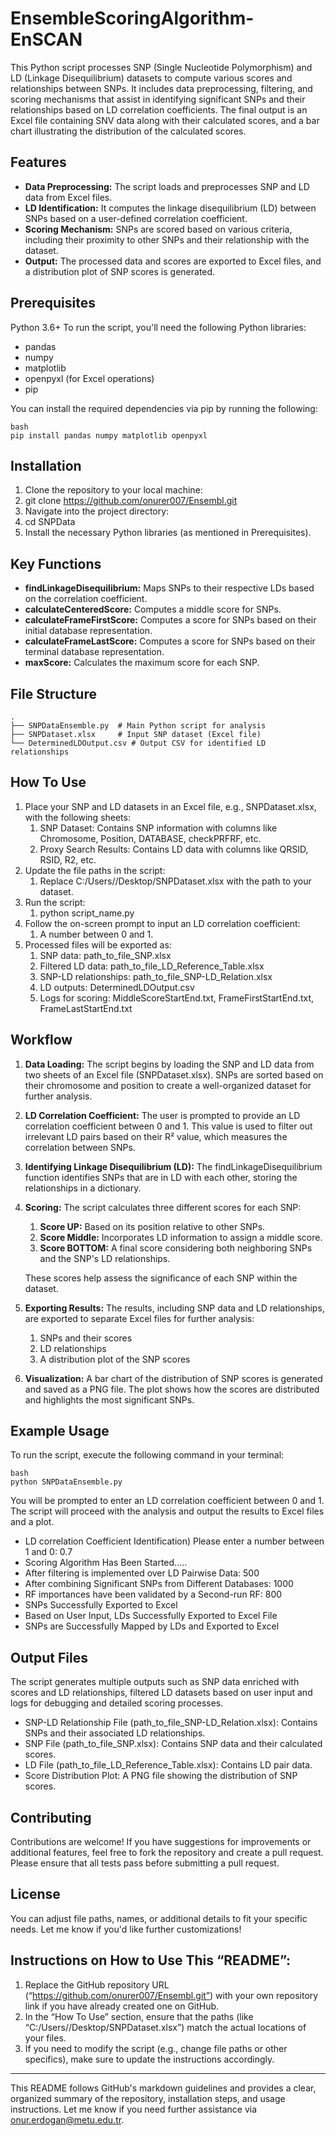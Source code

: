 # EnsembleScoringAlgorithm-EnSCAN

This Python script processes SNP (Single Nucleotide Polymorphism) and LD (Linkage Disequilibrium) datasets to compute various scores and relationships between SNPs. It includes data preprocessing, filtering, and scoring mechanisms that assist in identifying significant SNPs and their relationships based on LD correlation coefficients. The final output is an Excel file containing SNV data along with their calculated scores, and a bar chart illustrating the distribution of the calculated scores. 


## Features 
-	**Data Preprocessing:** The script loads and preprocesses SNP and LD data from Excel files.
-	**LD Identification:** It computes the linkage disequilibrium (LD) between SNPs based on a user-defined correlation coefficient.
-	**Scoring Mechanism:** SNPs are scored based on various criteria, including their proximity to other SNPs and their relationship with the dataset.
-	**Output:** The processed data and scores are exported to Excel files, and a distribution plot of SNP scores is generated.

## Prerequisites
Python 3.6+
To run the script, you'll need the following Python libraries:
-	pandas
-	numpy
-	matplotlib
-	openpyxl (for Excel operations)
-	pip

You can install the required dependencies via pip by running the following:
```
bash
pip install pandas numpy matplotlib openpyxl
```

## Installation
1.	Clone the repository to your local machine:
2.	git clone https://github.com/onurer007/Ensembl.git
3.	Navigate into the project directory:
4.	cd SNPData
5.	Install the necessary Python libraries (as mentioned in Prerequisites).

## Key Functions
- **findLinkageDisequilibrium:** Maps SNPs to their respective LDs based on the correlation coefficient.
- **calculateCenteredScore:** Computes a middle score for SNPs.
- **calculateFrameFirstScore:** Computes a score for SNPs based on their initial database representation.
- **calculateFrameLastScore:** Computes a score for SNPs based on their terminal database representation.
- **maxScore:** Calculates the maximum score for each SNP.

 ## File Structure
 ```
.
├── SNPDataEnsemble.py  # Main Python script for analysis
├── SNPDataset.xlsx     # Input SNP dataset (Excel file)
└── DeterminedLDOutput.csv # Output CSV for identified LD relationships

```

## How To Use
1. Place your SNP and LD datasets in an Excel file, e.g., SNPDataset.xlsx, with the following sheets:
      1. SNP Dataset: Contains SNP information with columns like Chromosome, Position, DATABASE, checkPRFRF, etc.
      2. Proxy Search Results: Contains LD data with columns like QRSID, RSID, R2, etc.
2. Update the file paths in the script:
     1. Replace C:/Users/<yourname>/Desktop/SNPDataset.xlsx with the path to your dataset.
3. Run the script:
     1. python script_name.py
4. Follow the on-screen prompt to input an LD correlation coefficient:
     1. A number between 0 and 1.
5. Processed files will be exported as:
     1. SNP data: path_to_file_SNP.xlsx
     2. Filtered LD data: path_to_file_LD_Reference_Table.xlsx
     3. SNP-LD relationships: path_to_file_SNP-LD_Relation.xlsx
     4. LD outputs: DeterminedLDOutput.csv
     5. Logs for scoring: MiddleScoreStartEnd.txt, FrameFirstStartEnd.txt, FrameLastStartEnd.txt

## Workflow
1.	**Data Loading:**
The script begins by loading the SNP and LD data from two sheets of an Excel file (SNPDataset.xlsx). SNPs are sorted based on their chromosome and position to create a well-organized dataset for further analysis.
2.	**LD Correlation Coefficient:**
The user is prompted to provide an LD correlation coefficient between 0 and 1. This value is used to filter out irrelevant LD pairs based on their R² value, which measures the correlation between SNPs.
3.	**Identifying Linkage Disequilibrium (LD):**
The findLinkageDisequilibrium function identifies SNPs that are in LD with each other, storing the relationships in a dictionary.
4. **Scoring:**
The script calculates three different scores for each SNP:
    1. **Score UP:** Based on its position relative to other SNPs.
    2. **Score Middle:** Incorporates LD information to assign a middle score.
    3. **Score BOTTOM:** A final score considering both neighboring SNPs and the SNP's LD relationships.

    These scores help assess the significance of each SNP within the dataset.
5. **Exporting Results:**
The results, including SNP data and LD relationships, are exported to separate Excel files for further analysis:
    1. SNPs and their scores
    2. LD relationships
    3. A distribution plot of the SNP scores
6. **Visualization:**
A bar chart of the distribution of SNP scores is generated and saved as a PNG file. The plot shows how the scores are distributed and highlights the most significant SNPs.

## Example Usage
To run the script, execute the following command in your terminal:
```
bash
python SNPDataEnsemble.py
```
You will be prompted to enter an LD correlation coefficient between 0 and 1. The script will proceed with the analysis and output the results to Excel files and a plot.

- LD correlation Coefficient Identification) Please enter a number between 1 and 0: 0.7
- Scoring Algorithm Has Been Started.....
- After filtering is implemented over LD Pairwise Data: 500
- After combining Significant SNPs from Different Databases: 1000
- RF importances have been validated by a Second-run RF: 800
- SNPs Successfully Exported to Excel
- Based on User Input, LDs Successfully Exported to Excel File
- SNPs are Successfully Mapped by LDs and Exported to Excel

## Output Files
The script generates multiple outputs such as SNP data enriched with scores and LD relationships, filtered LD datasets based on user input and logs for debugging and detailed scoring processes.
- SNP-LD Relationship File (path_to_file_SNP-LD_Relation.xlsx): Contains SNPs and their associated LD relationships.
- SNP File (path_to_file_SNP.xlsx): Contains SNP data and their calculated scores.
- LD File (path_to_file_LD_Reference_Table.xlsx): Contains LD pair data.
- Score Distribution Plot: A PNG file showing the distribution of SNP scores.

## Contributing
Contributions are welcome! If you have suggestions for improvements or additional features, feel free to fork the repository and create a pull request. Please ensure that all tests pass before submitting a pull request.

## License
You can adjust file paths, names, or additional details to fit your specific needs. Let me know if you'd like further customizations!

## Instructions on How to Use This “README”:
1. Replace the GitHub repository URL (“https://github.com/onurer007/Ensembl.git”) with your own repository link if you have already created one on GitHub.
2. In the “How To Use” section, ensure that the paths (like “C:/Users/<yourname>/Desktop/SNPDataset.xlsx”) match the actual locations of your files.
3. If you need to modify the script (e.g., change file paths or other specifics), make sure to update the instructions accordingly.

---

This README follows GitHub's markdown guidelines and provides a clear, organized summary of the repository, installation steps, and usage instructions. Let me know if you need further assistance via onur.erdogan@metu.edu.tr.





   
